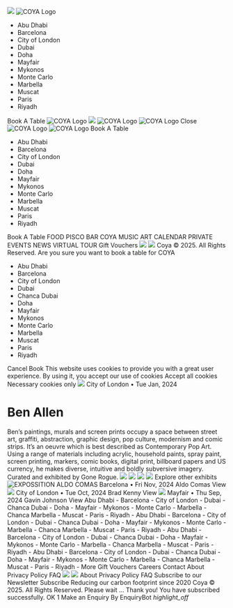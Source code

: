 ![](https://coyarestaurant.com/themes/wits-basic/images/icons/headermenu.svg)
![COYA Logo](https://coyarestaurant.com/themes/wits-basic/images/logo.png)
  * Abu Dhabi
  * Barcelona
  * City of London
  * Dubai
  * Doha
  * Mayfair
  * Mykonos
  * Monte Carlo
  * Marbella
  * Muscat
  * Paris
  * Riyadh


Book A Table
![COYA Logo](https://coyarestaurant.com/themes/wits-basic/images/logo.png)
![](https://coyarestaurant.com/themes/wits-basic/images/icons/headermenu.svg)
![COYA Logo](https://coyarestaurant.com/themes/wits-basic/images/icons/logo2.svg) ![COYA Logo](https://coyarestaurant.com/themes/wits-basic/images/icons/coyatext.svg)
Close
![COYA Logo](https://coyarestaurant.com/themes/wits-basic/images/icons/logo2.svg) ![COYA Logo](https://coyarestaurant.com/themes/wits-basic/images/icons/coyatext.svg)
Book A Table
  * Abu Dhabi
  * Barcelona
  * City of London
  * Dubai
  * Doha
  * Mayfair
  * Mykonos
  * Monte Carlo
  * Marbella
  * Muscat
  * Paris
  * Riyadh


Book A Table
FOOD
PISCO BAR
COYA MUSIC
ART
CALENDAR
PRIVATE EVENTS
NEWS
VIRTUAL TOUR
Gift Vouchers
![](https://coyarestaurant.com/themes/wits-basic/images/icons/Instagram.png)
![](https://coyarestaurant.com/themes/wits-basic/images/icons/TikTok.png)
Coya © 2025. All Rights Reserved.
Are you sure you want to book a table for COYA
  * Abu Dhabi
  * Barcelona
  * City of London
  * Dubai
  * Chanca Dubai
  * Doha
  * Mayfair
  * Mykonos
  * Monte Carlo
  * Marbella
  * Muscat
  * Paris
  * Riyadh


Cancel Book
This website uses cookies to provide you with a great user experience. By using it, you accept our  use of cookies
Accept all cookies Necessary cookies only
![](https://coyarestaurant.com/uploads/content/arts/ben-allen-artwork.png)
City of London • Tue Jan, 2024
# Ben Allen
Ben’s paintings, murals and screen prints occupy a space between street art, graffiti, abstraction, graphic design, pop culture, modernism and comic strips. It’s an oeuvre which is best described as Contemporary Pop Art. Using a range of materials including acrylic, household paints, spray paint, screen printing, markers, comic books, digital print, billboard papers and US currency, he makes diverse, intuitive and boldly subversive imagery. 
Curated and exhibited by Gone Rogue.
![](https://coyarestaurant.com/uploads/content/arts/ben-allen-artwork.jpg)
![](https://coyarestaurant.com/uploads/content/arts/coya-city-artwork.jpg)
![](https://coyarestaurant.com/uploads/content/arts/ben-allen-coya-city.jpg)
![](https://coyarestaurant.com/uploads/content/arts/ben-allen-art.jpg)
Explore other exhibits
![EXPOSSITION ALDO COMAS](https://coyarestaurant.com/uploads/content/arts/1736955592_1f5a0928.JPG)
Barcelona • Fri Nov, 2024
Aldo Comas
View
![](https://coyarestaurant.com/uploads/content/arts/brad-kenny.jpg)
City of London • Tue Oct, 2024
Brad Kenny
View
![](https://coyarestaurant.com/uploads/content/arts/gavin-johnson-artwork-mayfair.png)
Mayfair • Thu Sep, 2024
Gavin Johnson
View
Abu Dhabi  -  Barcelona  -  City of London  -  Dubai  -  Chanca Dubai  -  Doha  -  Mayfair  -  Mykonos  -  Monte Carlo  -  Marbella  -  Chanca Marbella  -  Muscat  -  Paris  -  Riyadh  -  Abu Dhabi  -  Barcelona  -  City of London  -  Dubai  -  Chanca Dubai  -  Doha  -  Mayfair  -  Mykonos  -  Monte Carlo  -  Marbella  -  Chanca Marbella  -  Muscat  -  Paris  -  Riyadh  - 
Abu Dhabi  -  Barcelona  -  City of London  -  Dubai  -  Chanca Dubai  -  Doha  -  Mayfair  -  Mykonos  -  Monte Carlo  -  Marbella  -  Chanca Marbella  -  Muscat  -  Paris  -  Riyadh  -  Abu Dhabi  -  Barcelona  -  City of London  -  Dubai  -  Chanca Dubai  -  Doha  -  Mayfair  -  Mykonos  -  Monte Carlo  -  Marbella  -  Chanca Marbella  -  Muscat  -  Paris  -  Riyadh  - 
More
Gift Vouchers Careers Contact About Privacy Policy FAQ ![](https://coyarestaurant.com/themes/wits-basic/images/icons/Instagram.png) ![](https://coyarestaurant.com/themes/wits-basic/images/icons/TikTok.png)
About Privacy Policy FAQ
Subscribe to our Newsletter
Subscribe
Reducing our carbon footprint since 2020
Coya © 2025. All Rights Reserved.
Please wait ...
Thank you! You have subscribed successfully.
OK
1
Make an Enquiry
By EnquiryBot
 _highlight_off_
